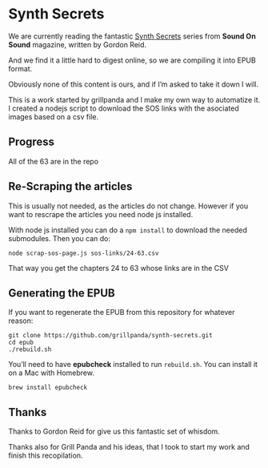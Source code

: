 # Synth Secrets

We are currently reading the fantastic [Synth Secrets](http://www.soundonsound.com/sos/allsynthsecrets.htm) series from **Sound On Sound** magazine, written by Gordon Reid.

And we find it a little hard to digest online, so we are compiling it into EPUB format.

Obviously none of this content is ours, and if I’m asked to take it down I will. 

This is a work started by grillpanda and I make my own way to automatize it. I created a nodejs script to download the SOS links with the asociated images based on a csv file.

## Progress

All of the 63 are in the repo

## Re-Scraping the articles 

This is usually not needed, as the articles do not change. However if you want to rescrape the articles you need node js installed.

With node js installed you can do a `npm install` to download the needed submodules. Then you can do:
    
    node scrap-sos-page.js sos-links/24-63.csv

That way you get the chapters 24 to 63 whose links are in the CSV

## Generating the EPUB

If you want to regenerate the EPUB from this repository for whatever reason:

    git clone https://github.com/grillpanda/synth-secrets.git
    cd epub
    ./rebuild.sh

You’ll need to have **epubcheck** installed to run `rebuild.sh`. You can install it on a Mac with Homebrew.

    brew install epubcheck
    
## Thanks 

Thanks to Gordon Reid for give us this fantastic set of whisdom.

Thanks also for Grill Panda and his ideas, that I took to start my work and finish this recopilation.



